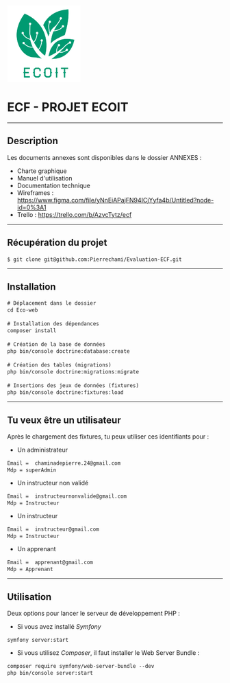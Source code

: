 ![logo](Eco-Web/public/Images/logo-ecoit-removebg.png)
# ECF - PROJET ECOIT 
 ***

## Description

Les documents annexes sont disponibles dans le dossier ANNEXES :

* Charte graphique
* Manuel d'utilisation
* Documentation technique
* Wireframes :  https://www.figma.com/file/yNnEiAPajFN94ICjYyfa4b/Untitled?node-id=0%3A1
* Trello : https://trello.com/b/AzvcTytz/ecf

 ***

## Récupération du projet

```
$ git clone git@github.com:Pierrechami/Evaluation-ECF.git
```

 ***

## Installation

```
# Déplacement dans le dossier
cd Eco-web

# Installation des dépendances
composer install

# Création de la base de données
php bin/console doctrine:database:create

# Création des tables (migrations)
php bin/console doctrine:migrations:migrate

# Insertions des jeux de données (fixtures)
php bin/console doctrine:fixtures:load 
```
 ***

## Tu veux être un utilisateur

Après le chargement des fixtures, tu peux utiliser ces identifiants pour : 

* Un administrateur 
```
Email =  chaminadepierre.24@gmail.com
Mdp = superAdmin
```
* Un instructeur non validé
```
Email =  instructeurnonvalide@gmail.com
Mdp = Instructeur
```
* Un instructeur 
```
Email =  instructeur@gmail.com
Mdp = Instructeur
```
* Un apprenant
```
Email =  apprenant@gmail.com
Mdp = Apprenant
```

 ***

## Utilisation 

Deux options pour lancer le serveur de développement PHP :

* Si vous avez installé _Symfony_
```
symfony server:start
```

* Si vous utilisez _Composer_, il faut installer le Web Server Bundle :
```
composer require symfony/web-server-bundle --dev
php bin/console server:start
```








